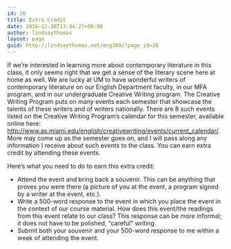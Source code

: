 ```yaml
---
id: 26
title: Extra Credit
date: 2016-12-28T13:44:27+00:00
author: lindsaythomas
layout: page
guid: http://lindsaythomas.net/eng380/?page_id=26
---
```

If we’re interested in learning more about contemporary literature in this class, it only seems right that we get a sense of the literary scene here at home as well. We are lucky at UM to have wonderful writers of contemporary literature on our English Department faculty, in our MFA program, and in our undergraduate Creative Writing program. The Creative Writing Program puts on many events each semester that showcase the talents of these writers and of writers nationally. There are 8 such events listed on the Creative Writing Program’s calendar for this semester, available online here: <http://www.as.miami.edu/english/creativewriting/events/current_calendar/>. More may come up as the semester goes on, and I will pass along any information I receive about such events to the class. You can earn extra credit by attending these events.

Here’s what you need to do to earn this extra credit:

  * Attend the event and bring back a souvenir. This can be anything that proves you were there (a picture of you at the event, a program signed by a writer at the event, etc.).
  * Write a 500-word response to the event in which you place the event in the context of our course material. How does this event/the readings from this event relate to our class? This response can be more informal; it does not have to be polished, “careful” writing.
  * Submit both your souvenir and your 500-word response to me within a week of attending the event.